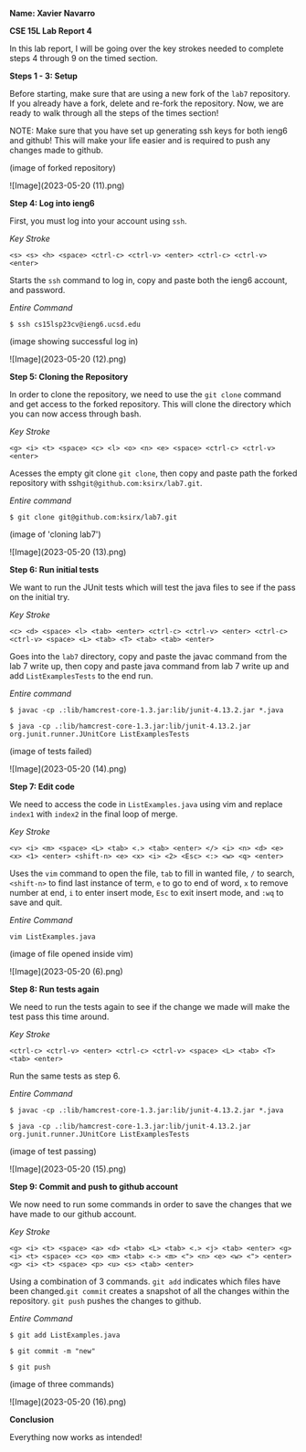 __Name: Xavier Navarro__

__CSE 15L Lab Report 4__

In this lab report, I will be going over the key strokes needed to complete steps 4 through 9 on the timed section.

__Steps 1 - 3: Setup__

Before starting, make sure that are using a new fork of the ```lab7``` repository. If you already have a fork, delete and re-fork the repository. Now, we are ready to walk through all the steps of the times section!

NOTE: Make sure that you have set up generating ssh keys for both ieng6 and github! This will make your life easier and is required to push any changes made to github.

(image of forked repository)

![Image](2023-05-20 (11).png)

__Step 4: Log into ieng6__

First, you must log into your account using ```ssh```.

_Key Stroke_

```<s> <s> <h> <space> <ctrl-c> <ctrl-v> <enter> <ctrl-c> <ctrl-v> <enter>``` 

Starts the ```ssh``` command to log in, copy and paste both the ieng6 account, and password.

_Entire Command_

```$ ssh cs15lsp23cv@ieng6.ucsd.edu```

(image showing successful log in)

![Image](2023-05-20 (12).png)

__Step 5: Cloning the Repository__

In order to clone the repository, we need to use the ```git clone``` command and get access to the forked repository. This will clone the directory which you can now access through bash.

_Key Stroke_

```<g> <i> <t> <space> <c> <l> <o> <n> <e> <space> <ctrl-c> <ctrl-v> <enter>```

Acesses the empty git clone ```git clone```, then copy and paste path the forked repository with ssh```git@github.com:ksirx/lab7.git```.

_Entire command_

```$ git clone git@github.com:ksirx/lab7.git```

(image of 'cloning lab7')

![Image](2023-05-20 (13).png)

__Step 6: Run initial tests__

We want to run the JUnit tests which will test the java files to see if the pass on the initial try.

_Key Stroke_

```<c> <d> <space> <l> <tab> <enter> <ctrl-c> <ctrl-v> <enter> <ctrl-c> <ctrl-v> <space> <L> <tab> <T> <tab> <tab> <enter>```

Goes into the ```lab7``` directory, copy and paste the javac command from the lab 7 write up, then copy and paste java command from lab 7 write up and add ```ListExamplesTests``` to the end run.

_Entire command_

```$ javac -cp .:lib/hamcrest-core-1.3.jar:lib/junit-4.13.2.jar *.java```

```$ java -cp .:lib/hamcrest-core-1.3.jar:lib/junit-4.13.2.jar org.junit.runner.JUnitCore ListExamplesTests```

(image of tests failed)

![Image](2023-05-20 (14).png)

__Step 7: Edit code__

We need to access the code in ```ListExamples.java``` using vim and replace ```index1``` with ```index2``` in the final loop of merge.

_Key Stroke_

```<v> <i> <m> <space> <L> <tab> <.> <tab> <enter> </> <i> <n> <d> <e> <x> <1> <enter> <shift-n> <e> <x> <i> <2> <Esc> <:> <w> <q> <enter>```

Uses the ```vim``` command to open the file, ```tab``` to fill in wanted file, ```/``` to search, ```<shift-n>``` to find last instance of term, ```e``` to go to end of word, ```x``` to remove number at end, ```i``` to enter insert mode, ```Esc``` to exit insert mode, and ```:wq``` to save and quit.

_Entire Command_

```vim ListExamples.java```
  
(image of file opened inside vim)

![Image](2023-05-20 (6).png)
  
__Step 8: Run tests again__
  
We need to run the tests again to see if the change we made will make the test pass this time around.
  
_Key Stroke_
  
```<ctrl-c> <ctrl-v> <enter> <ctrl-c> <ctrl-v> <space> <L> <tab> <T> <tab> <enter>```
  
Run the same tests as step 6.
  
_Entire Command_
  
```$ javac -cp .:lib/hamcrest-core-1.3.jar:lib/junit-4.13.2.jar *.java```

```$ java -cp .:lib/hamcrest-core-1.3.jar:lib/junit-4.13.2.jar org.junit.runner.JUnitCore ListExamplesTests```
  
(image of test passing)

![Image](2023-05-20 (15).png)
  
__Step 9: Commit and push to github account__
  
We now need to run some commands in order to save the changes that we have made to our github account.

_Key Stroke_
  
```<g> <i> <t> <space> <a> <d> <tab> <L> <tab> <.> <j> <tab> <enter> <g> <i> <t> <space> <c> <o> <m> <tab> <-> <m> <"> <n> <e> <w> <"> <enter> <g> <i> <t> <space> <p> <u> <s> <tab> <enter> ``` 
  
Using a combination of 3 commands. ```git add``` indicates which files have been changed.```git commit``` creates a snapshot of all the changes within the repository. ```git push``` pushes the changes to github.

_Entire Command_
  
```$ git add ListExamples.java```
  
```$ git commit -m "new"```
  
```$ git push```
  
(image of three commands)

![Image](2023-05-20 (16).png)

__Conclusion__

Everything now works as intended!
